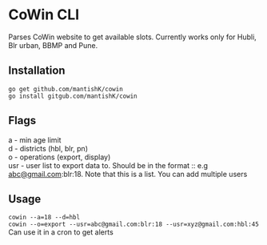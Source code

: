 # CoWin CLI

Parses CoWin website to get available slots. Currently works only for Hubli, Blr urban, BBMP and Pune.

## Installation
`go get github.com/mantishK/cowin`    
`go install gitgub.com/mantishK/cowin`    

## Flags
a - min age limit    
d - districts (hbl, blr, pn)    
o - operations (export, display)    
usr - user list to export data to. Should be in the format <email>:<district>:<min-age> e.g abc@gmail.com:blr:18. Note that this is a list. You can add multiple users    

## Usage
`cowin --a=18 --d=hbl`    
`cowin --o=export --usr=abc@gmail.com:blr:18 --usr=xyz@gmail.com:hbl:45`
Can use it in a cron to get alerts
